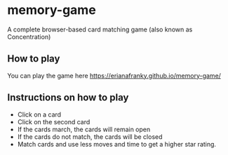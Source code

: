 # memory-game
A complete browser-based card matching game (also known as Concentration)

## How to play
You can play the game here https://erianafranky.github.io/memory-game/

## Instructions on how to play
- Click on a card
- Click on the second card
- If the cards march, the cards will remain open
- If the cards do not match, the cards will be closed
- Match cards and use less moves and time to get a higher star rating.


